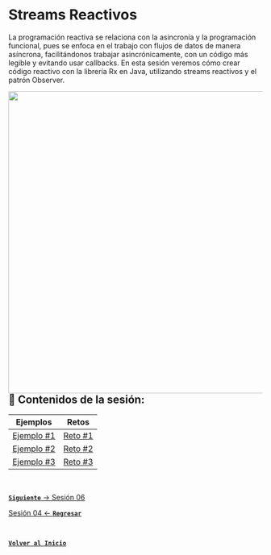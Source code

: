 # Streams Reactivos

La programación reactiva se relaciona con la asincronía y la programación funcional, 
pues se enfoca en el trabajo con flujos de datos de manera asíncrona, facilitándonos
trabajar asincrónicamente, con un código más legible y evitando usar callbacks.
En esta sesión veremos cómo crear código reactivo con la librería Rx en Java, utilizando
streams reactivos y el patrón Observer.

<img align="right" src="https://blog.apside.cl/content/images/2020/05/rx-1.png" width="600"/>

## :bookmark_tabs: Contenidos de la sesión:

| **Ejemplos**                           | **Retos**                     |
|----------------------------------------|-------------------------------|
| [Ejemplo #1](./work/Ejemplos/Ejemplo1) | [Reto #1](./work/Retos/Reto1) |
| [Ejemplo #2](./work/Ejemplos/Ejemplo2) | [Reto #2](./work/Retos/Reto2) |
| [Ejemplo #3](./work/Ejemplos/Ejemplo3) | [Reto #3](./work/Retos/Reto3) |

<br>

[**`Siguiente`** -> Sesión 06](../Sesion6)

[Sesión 04 <- **`Regresar`**](../Sesion4)

<br>

[**`Volver al Inicio`**](../../../)